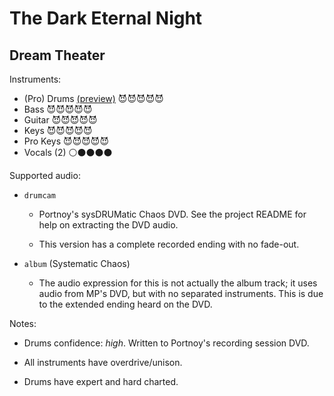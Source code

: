 # The Dark Eternal Night

## Dream Theater

Instruments:

  * (Pro) Drums [(preview)](http://pages.cs.wisc.edu/~tolly/customs/?title=the-dark-eternal-night&artist=dream-theater) 😈😈😈😈😈
  * Bass 😈😈😈😈😈
  * Guitar 😈😈😈😈😈
  * Keys 😈😈😈😈😈
  * Pro Keys 😈😈😈😈😈
  * Vocals (2) ⚪️⚫️⚫️⚫️⚫️

Supported audio:

  * `drumcam`

    * Portnoy's sysDRUMatic Chaos DVD. See the project README for help on extracting the DVD audio.

    * This version has a complete recorded ending with no fade-out.

  * `album` (Systematic Chaos)

    * The audio expression for this is not actually the album track; it uses audio from MP's DVD, but with no separated instruments. This is due to the extended ending heard on the DVD.

Notes:

  * Drums confidence: *high*. Written to Portnoy's recording session DVD.

  * All instruments have overdrive/unison.

  * Drums have expert and hard charted.

